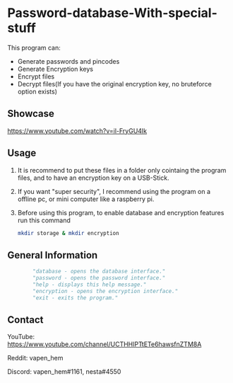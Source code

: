 # Password-database-With-special-stuff
This program can:
- Generate passwords and pincodes
- Generate Encryption keys
- Encrypt files
- Decrypt files(If you have the original encryption key, no bruteforce option exists)

## Showcase
https://www.youtube.com/watch?v=il-FryGU4Ik

## Usage

1. It is recommend to put these files in a folder only cointaing the program files, and to have an encryption key on a USB-Stick.

2. If you want "super security", I recommend using the program on a offline pc, or mini computer like a raspberry pi.

3. Before using this program, to enable database and encryption features run this command

    ```bash
    mkdir storage & mkdir encryption
    ```


## General Information

```python
        "database - opens the database interface."
        "password - opens the password interface."
        "help - displays this help message."
        "encryption - opens the encryption interface."
        "exit - exits the program."
```


## Contact

YouTube: https://www.youtube.com/channel/UCTHHIPTtETe6hawsfnZTM8A

Reddit: vapen_hem

Discord: vapen_hem#1161, nesta#4550
